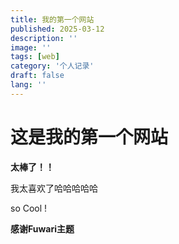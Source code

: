 ```yaml
---
title: 我的第一个网站
published: 2025-03-12
description: ''
image: ''
tags: [web]
category: '个人记录'
draft: false 
lang: ''
---
```


# 这是我的第一个网站
**太棒了！！**


我太喜欢了哈哈哈哈哈

so Cool !

**感谢Fuwari主题**

